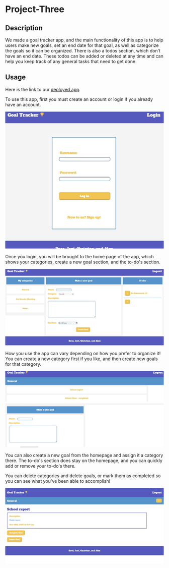 # Project-Three

## Description

We made a goal tracker app, and the main functionality of this app is to help users make new goals, set an end date for that goal, as well as categorize the goals so it can be organized. There is also a todos section, which don’t have an end date. These todos can be added or deleted at any time and can help you keep track of any general tasks that need to get done.

## Usage

Here is the link to our [deployed app](https://p3-goal-tracker-a21a36febf84.herokuapp.com/).

To use this app, first you must create an account or login if you already have an account. 

![login sc](./client/src/assets/screenshots/gt-sc-login.JPG)

Once you login, you will be brought to the home page of the app, which shows your categories, create a new goal section, and the to-do's section. 

![homepage sc](./client/src/assets/screenshots/gt-sc-one.JPG)

How you use the app can vary depending on how you prefer to organize it! You can create a new category first if you like, and then create new goals for that category.

![Category sc](./client/src/assets/screenshots/gt-sc-two.JPG)

You can also create a new goal from the homepage and assign it a category there. The to-do's section does stay on the homepage, and you can quickly add or remove your to-do's there.

You can delete categories and delete goals, or mark them as completed so you can see what you've been able to accomplish! 

![Goal sc](./client/src/assets/screenshots/gt-sc-three.JPG)